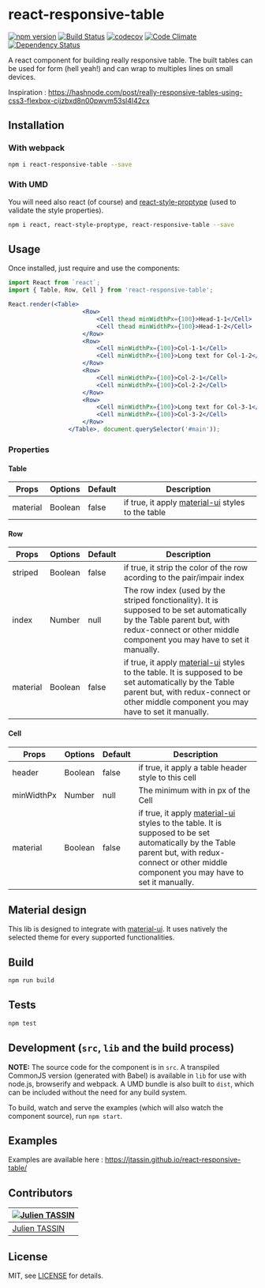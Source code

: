 # react-responsive-table
[![npm version](https://badge.fury.io/js/react-responsive-table.svg)](https://badge.fury.io/js/react-responsive-table) 
[![Build Status](https://travis-ci.org/jtassin/react-responsive-table.svg?branch=master)](https://travis-ci.org/jtassin/react-responsive-table)
[![codecov](https://codecov.io/gh/jtassin/react-responsive-table/branch/master/graph/badge.svg)](https://codecov.io/gh/jtassin/react-responsive-table)
[![Code Climate](https://codeclimate.com/github/jtassin/react-responsive-table/badges/gpa.svg)](https://codeclimate.com/github/jtassin/react-responsive-table)
[![Dependency Status](https://www.versioneye.com/user/projects/57b4cdc22236f4002b96697b/badge.png)](https://www.versioneye.com/user/projects/57b4cdc22236f4002b96697b)


A react component for building really responsive table.
The built tables can be used for form (hell yeah!) and can wrap to multiples lines on small devices.

Inspiration : https://hashnode.com/post/really-responsive-tables-using-css3-flexbox-cijzbxd8n00pwvm53sl4l42cx

## Installation

### With webpack
```sh
npm i react-responsive-table --save
```

### With UMD

You will need also react (of course) and [react-style-proptype](https://github.com/brigand/react-style-proptype) (used to validate the style properties).
```sh
npm i react, react-style-proptype, react-responsive-table --save
```

## Usage
Once installed, just require and use the components:
```jsx
import React from `react`;
import { Table, Row, Cell } from 'react-responsive-table';

React.render(<Table>
                     <Row>
                         <Cell thead minWidthPx={100}>Head-1-1</Cell>
                         <Cell thead minWidthPx={100}>Head-1-2</Cell>
                     </Row>
                     <Row>
                         <Cell minWidthPx={100}>Col-1-1</Cell>
                         <Cell minWidthPx={100}>Long text for Col-1-2</Cell>
                     </Row>
                     <Row>
                         <Cell minWidthPx={100}>Col-2-1</Cell>
                         <Cell minWidthPx={100}>Col-2-2</Cell>
                     </Row>
                     <Row>
                         <Cell minWidthPx={100}>Long text for Col-3-1</Cell>
                         <Cell minWidthPx={100}>Col-3-2</Cell>
                     </Row>
                 </Table>, document.querySelector('#main'));
```

### Properties

#### Table
| Props        | Options           | Default  | Description |
| ------------- |-------------| -----| -------- |
| material | Boolean | false | if true, it apply [material-ui](https://github.com/callemall/material-ui) styles to the table|

#### Row
| Props        | Options           | Default  | Description |
| ------------- |-------------| -----| -------- |
| striped | Boolean | false | if true, it strip the color of the row acording to the pair/impair index|
| index | Number | null | The row index (used by the striped fonctionality). It is supposed to be set automatically by the Table parent but, with redux-connect or other middle component you may have to set it manually. |
| material | Boolean | false | if true, it apply [material-ui](https://github.com/callemall/material-ui) styles to the table. It is supposed to be set automatically by the Table parent but, with redux-connect or other middle component you may have to set it manually. |

#### Cell
| Props        | Options           | Default  | Description |
| ------------- |-------------| -----| -------- |
| header | Boolean | false | if true, it apply a table header style to this cell|
| minWidthPx | Number | null | The minimum with in px of the Cell|
| material | Boolean | false | if true, it apply [material-ui](https://github.com/callemall/material-ui) styles to the table. It is supposed to be set automatically by the Table parent but, with redux-connect or other middle component you may have to set it manually. |

## Material design

This lib is designed to integrate with [material-ui](https://github.com/callemall/material-ui). 
It uses natively the selected theme for every supported functionalities.

## Build
```sh
npm run build
```

## Tests

```sh
npm test
```

## Development (`src`, `lib` and the build process)

**NOTE:** The source code for the component is in `src`. A transpiled CommonJS version (generated with Babel) is available in `lib` for use with node.js, browserify and webpack. A UMD bundle is also built to `dist`, which can be included without the need for any build system.

To build, watch and serve the examples (which will also watch the component source), run `npm start`. 

## Examples

Examples are available here : https://jtassin.github.io/react-responsive-table/

## Contributors

[![Julien TASSIN](https://avatars0.githubusercontent.com/u/1771191?v=3&s=144)](https://github.com/roylee0704/) |
---|
[Julien TASSIN](https://github.com/jtassin) |

## License

MIT, see [LICENSE](/LICENSE) for details.
